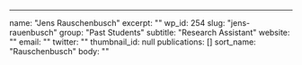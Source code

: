 ---
  name: "Jens Rauschenbusch"
  excerpt: ""
  wp_id: 254
  slug: "jens-rauenbusch"
  group: "Past Students"
  subtitle: "Research Assistant"
  website: ""
  email: ""
  twitter: ""
  thumbnail_id: null
  publications: []
  sort_name: "Rauschenbusch"
  body: ""
